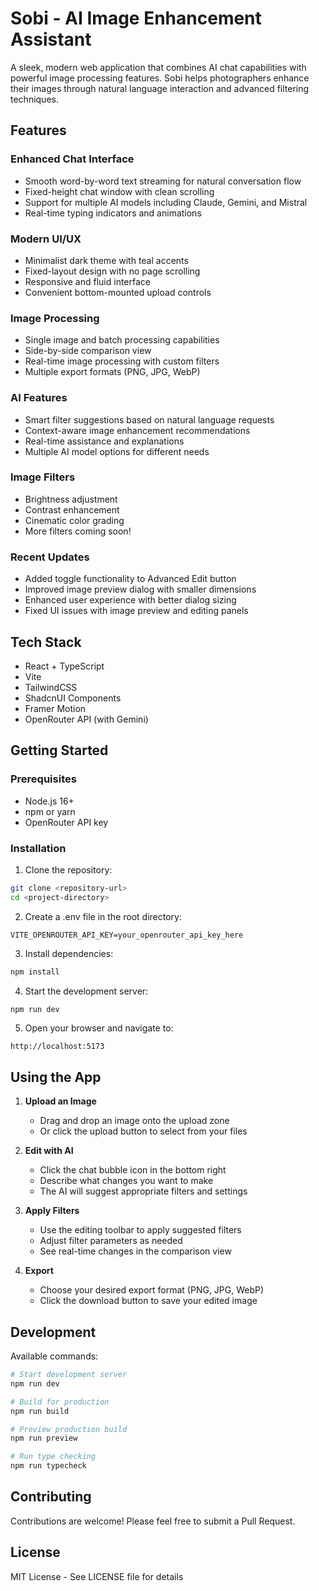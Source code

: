 # Sobi - AI Image Enhancement Assistant

A sleek, modern web application that combines AI chat capabilities with powerful image processing features. Sobi helps photographers enhance their images through natural language interaction and advanced filtering techniques.

## Features

### Enhanced Chat Interface
- Smooth word-by-word text streaming for natural conversation flow
- Fixed-height chat window with clean scrolling
- Support for multiple AI models including Claude, Gemini, and Mistral
- Real-time typing indicators and animations

### Modern UI/UX
- Minimalist dark theme with teal accents
- Fixed-layout design with no page scrolling
- Responsive and fluid interface
- Convenient bottom-mounted upload controls

### Image Processing
- Single image and batch processing capabilities
- Side-by-side comparison view
- Real-time image processing with custom filters
- Multiple export formats (PNG, JPG, WebP)

### AI Features
- Smart filter suggestions based on natural language requests
- Context-aware image enhancement recommendations
- Real-time assistance and explanations
- Multiple AI model options for different needs

### Image Filters
- Brightness adjustment
- Contrast enhancement
- Cinematic color grading
- More filters coming soon!

### Recent Updates
- Added toggle functionality to Advanced Edit button
- Improved image preview dialog with smaller dimensions
- Enhanced user experience with better dialog sizing
- Fixed UI issues with image preview and editing panels

## Tech Stack

- React + TypeScript
- Vite
- TailwindCSS
- ShadcnUI Components
- Framer Motion
- OpenRouter API (with Gemini)

## Getting Started

### Prerequisites

- Node.js 16+
- npm or yarn
- OpenRouter API key

### Installation

1. Clone the repository:
```bash
git clone <repository-url>
cd <project-directory>
```

2. Create a .env file in the root directory:
```env
VITE_OPENROUTER_API_KEY=your_openrouter_api_key_here
```

3. Install dependencies:
```bash
npm install
```

4. Start the development server:
```bash
npm run dev
```

5. Open your browser and navigate to:
```
http://localhost:5173
```

## Using the App

1. **Upload an Image**
   - Drag and drop an image onto the upload zone
   - Or click the upload button to select from your files

2. **Edit with AI**
   - Click the chat bubble icon in the bottom right
   - Describe what changes you want to make
   - The AI will suggest appropriate filters and settings

3. **Apply Filters**
   - Use the editing toolbar to apply suggested filters
   - Adjust filter parameters as needed
   - See real-time changes in the comparison view

4. **Export**
   - Choose your desired export format (PNG, JPG, WebP)
   - Click the download button to save your edited image

## Development

Available commands:

```bash
# Start development server
npm run dev

# Build for production
npm run build

# Preview production build
npm run preview

# Run type checking
npm run typecheck
```

## Contributing

Contributions are welcome! Please feel free to submit a Pull Request.

## License

MIT License - See LICENSE file for details
